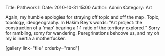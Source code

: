 Title: Pathwork II
Date: 2010-10-31 15:00
Author: Admin
Category: Art

Again, my humble apologies for straying off topic and off the map.
Topic, topology, ideogeography. In Hakim Bey's words: "Art project: the
construction of a 'map' bearing a 1:1 ratio of the territory explored."
Sorry for rambling, sorry for wandering. Peregrinations behoove us, and
my oh my is inertia a motherfucker.

[gallery link="file" orderby="rand"]
